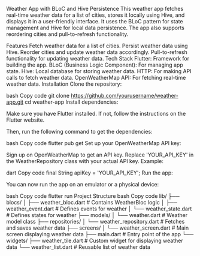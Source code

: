 Weather App with BLoC and Hive Persistence
This weather app fetches real-time weather data for a list of cities, stores it locally using Hive, and displays it in a user-friendly interface. It uses the BLoC pattern for state management and Hive for local data persistence. The app also supports reordering cities and pull-to-refresh functionality.

Features
Fetch weather data for a list of cities.
Persist weather data using Hive.
Reorder cities and update weather data accordingly.
Pull-to-refresh functionality for updating weather data.
Tech Stack
Flutter: Framework for building the app.
BLoC (Business Logic Component): For managing app state.
Hive: Local database for storing weather data.
HTTP: For making API calls to fetch weather data.
OpenWeatherMap API: For fetching real-time weather data.
Installation
Clone the repository:

bash
Copy code
git clone https://github.com/yourusername/weather-app.git
cd weather-app
Install dependencies:

Make sure you have Flutter installed. If not, follow the instructions on the Flutter website.

Then, run the following command to get the dependencies:

bash
Copy code
flutter pub get
Set up your OpenWeatherMap API key:

Sign up on OpenWeatherMap to get an API key.
Replace 'YOUR_API_KEY' in the WeatherRepository class with your actual API key.
Example:

dart
Copy code
final String apiKey = 'YOUR_API_KEY';
Run the app:

You can now run the app on an emulator or a physical device:

bash
Copy code
flutter run
Project Structure
bash
Copy code
lib/
├── blocs/
│   ├── weather_bloc.dart           # Contains WeatherBloc logic
│   ├── weather_event.dart          # Defines events for weather
│   └── weather_state.dart          # Defines states for weather
├── models/
│   └── weather.dart                # Weather model class
├── repositories/
│   └── weather_repository.dart     # Fetches and saves weather data
├── screens/
│   └── weather_screen.dart         # Main screen displaying weather data
├── main.dart                       # Entry point of the app
└── widgets/
├── weather_tile.dart           # Custom widget for displaying weather data
└── weather_list.dart           # Reusable list of weather data
